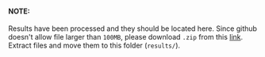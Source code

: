 #### NOTE:



Results have been processed and they should be located here. Since github doesn't allow file larger than `100MB`, please download `.zip` from this [link](https://drive.google.com/open?id=1sNxVcRetWVZN_8fuZov7UQs7vuQm2L52). Extract files and move them to this folder (`results/`).


